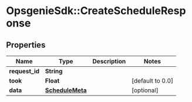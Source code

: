 # OpsgenieSdk::CreateScheduleResponse

## Properties
Name | Type | Description | Notes
------------ | ------------- | ------------- | -------------
**request_id** | **String** |  | 
**took** | **Float** |  | [default to 0.0]
**data** | [**ScheduleMeta**](ScheduleMeta.md) |  | [optional] 


